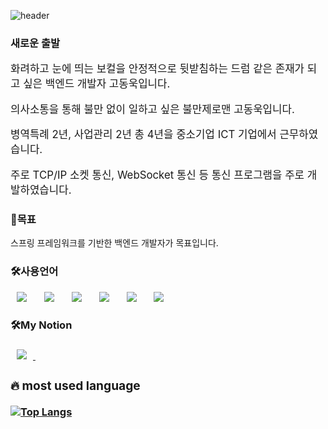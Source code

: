 ![header](https://capsule-render.vercel.app/api?type=wave&color=gradient&height=300&section=header&text=Ko%20DongWook)
<h3>새로운 출발</h3>
<p style="font-size: larger;">화려하고 눈에 띄는 보컬을  안정적으로 뒷받침하는 드럼 같은 존재가 되고 싶은 백엔드 개발자 고동욱입니다.</p>
<p style="font-size: larger;">의사소통을 통해 불만 없이 일하고  싶은 불만제로맨 고동욱입니다. </p>
<p style="font-size: larger;">병역특례 2년, 사업관리 2년 총 4년을 중소기업 ICT 기업에서 근무하였습니다. </p>
<p style="font-size: larger;">주로 TCP/IP 소켓 통신, WebSocket 통신 등 통신 프로그램을 주로 개발하였습니다. </p>

<h3>🤗목표</h3>
<p class="fontStyle" >스프링 프레임워크를 기반한 백엔드 개발자가 목표입니다.</p>
<h3>🛠사용언어</h3>
<div>
    <img src="https://img.shields.io/badge/Java-007396?style=flat&logo=Java&logoColor=white" style="height:auto;margin-left:10px;margin-right:10px;">&nbsp;
    <img src="https://img.shields.io/badge/HTML5-E34F26?style=flat&logo=HTML5&logoColor=white" style="height:auto;margin-left:10px;margin-right:10px;">&nbsp;
    <img src="https://img.shields.io/badge/SpringFramework-6DB33F?style=flat&logo=Spring&logoColor=white" style="height:auto;margin-left:10px;margin-right:10px;">&nbsp;
    <img src="https://img.shields.io/badge/CSS3-1572B6?style=flat&logo=CSS3&logoColor=white" style="height:auto;margin-left:10px;margin-right:10px;">&nbsp;
    <img src="https://img.shields.io/badge/MySQL-4479A1?style=flat&logo=MySQL&logoColor=white" style="height:auto;margin-left:10px;margin-right:10px;">&nbsp;
    <img src="https://img.shields.io/badge/JavaScript-F7DF1E?style=flat&logo=JavaScript&logoColor=white" style="height:auto;margin-left:10px;margin-right:10px;">&nbsp;
</div>
<h3>🛠My Notion<h3>
<div>
    <a href="https://www.notion.so/Ko-Dong-Wook-fd2dfd0db84f40cfbaed0c9f6f421592">
        <img src="https://img.shields.io/badge/Notion-000000?style=flat&logo=Notion&logoColor=white" style="height:auto;margin-left:10px;margin-right:10px;">&nbsp;
    </a>
<div>
    
###  🔥 most used language

[![Top Langs](https://github-readme-stats.vercel.app/api/top-langs/?username=qpakr38&layout=compact)](https://github.com/anuraghazra/github-readme-stats)

